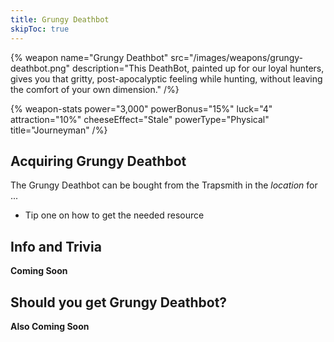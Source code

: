 ```yaml
---
title: Grungy Deathbot
skipToc: true
---
```


{% weapon
 name="Grungy Deathbot"
 src="/images/weapons/grungy-deathbot.png"
 description="This DeathBot, painted up for our loyal hunters, gives you that gritty, post-apocalyptic feeling while hunting, without leaving the comfort of your own dimension."
/%}

{% weapon-stats
 power="3,000"
 powerBonus="15%"
 luck="4"
 attraction="10%"
 cheeseEffect="Stale"
 powerType="Physical"
 title="Journeyman"
/%}

## Acquiring Grungy Deathbot

The Grungy Deathbot can be bought from the Trapsmith in the *location* for ...

- Tip one on how to get the needed resource

## Info and Trivia

**Coming Soon**

## Should you get Grungy Deathbot?

**Also Coming Soon**
